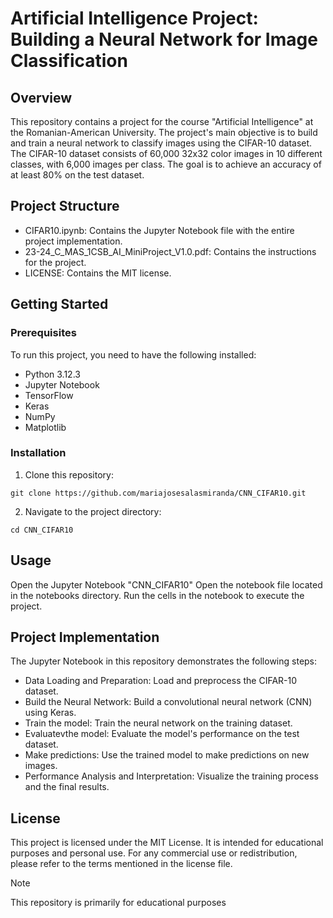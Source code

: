 # Artificial Intelligence Project: Building a Neural Network for Image Classification

## Overview
This repository contains a project for the course "Artificial Intelligence" at the Romanian-American University. The project's main objective is to build and train a neural network to classify images using the CIFAR-10 dataset. The CIFAR-10 dataset consists of 60,000 32x32 color images in 10 different classes, with 6,000 images per class. The goal is to achieve an accuracy of at least 80% on the test dataset.

## Project Structure
- CIFAR10.ipynb: Contains the Jupyter Notebook file with the entire project implementation.
- 23-24_C_MAS_1CSB_AI_MiniProject_V1.0.pdf: Contains the instructions for the project.
- LICENSE: Contains the MIT license.

## Getting Started
### Prerequisites
To run this project, you need to have the following installed:
- Python 3.12.3
- Jupyter Notebook
- TensorFlow
- Keras
- NumPy
- Matplotlib

### Installation
1. Clone this repository:
```
git clone https://github.com/mariajosesalasmiranda/CNN_CIFAR10.git
```
2. Navigate to the project directory:
```
cd CNN_CIFAR10
```

## Usage
Open the Jupyter Notebook "CNN_CIFAR10"
Open the notebook file located in the notebooks directory.
Run the cells in the notebook to execute the project.

## Project Implementation
The Jupyter Notebook in this repository demonstrates the following steps:
- Data Loading and Preparation: Load and preprocess the CIFAR-10 dataset.
- Build the Neural Network: Build a convolutional neural network (CNN) using Keras.
- Train the model: Train the neural network on the training dataset.
- Evaluatevthe model: Evaluate the model's performance on the test dataset.
- Make predictions: Use the trained model to make predictions on new images.
- Performance Analysis and Interpretation: Visualize the training process and the final results.

## License 
This project is licensed under the MIT License. It is intended for educational purposes and personal use. For any commercial use or redistribution, please refer to the terms mentioned in the license file.

> [!Note]
>  This repository is primarily for educational purposes
